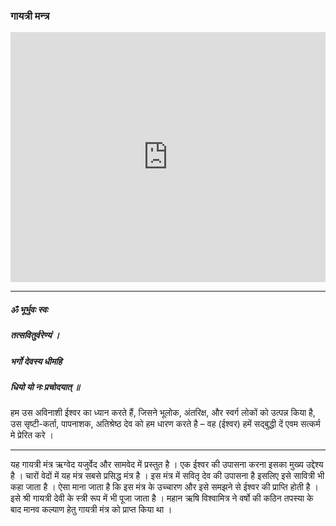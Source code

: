 ### गायत्री मन्त्र

<iframe width="100%" height="400px" src="https://www.youtube.com/embed/nwRoHC83wx0" title="YouTube video player" frameborder="0" allow="accelerometer; autoplay; clipboard-write; encrypted-media; gyroscope; picture-in-picture" allowfullscreen></iframe>

---

##### ॐ भूर्भुवः स्वः
##### तत्सवितुर्वरेण्यं ।
##### भर्गो देवस्य धीमहि
##### धियो यो नः प्रचोदयात् ॥

हम उस अविनाशी ईश्वर का ध्यान करते हैं, जिसने भूलोक, अंतरिक्ष, और स्वर्ग लोकों को उत्पन्न किया है, उस सृष्टी-कर्ता, पापनाशक, अतिश्रेष्ठ देव को हम धारण करते है – वह (ईश्वर) हमें सद्बुद्धी दें एवम सत्कर्म मे प्रेरित करे ।

---

यह गायत्री मंत्र ऋग्वेद यजुर्वेद और सामवेद में प्रस्तुत है । एक ईश्वर की उपासना करना इसका मुख्य उद्देश्य है । चारों वेदों में यह मंत्र सबसे प्रसिद्ध मंत्र है । इस मंत्र में सवितृ देव की उपासना है इसलिए इसे सावित्री भी कहा जाता है । ऐसा माना जाता है कि इस मंत्र के उच्चारण और इसे समझने से ईश्वर की प्राप्ति होती है । इसे श्री गायत्री देवी के स्त्री रूप में भी पूजा जाता है । महान ऋषि विश्वामित्र ने वर्षो की कठिन तपस्या के बाद मानव कल्याण हेतु गायत्री मंत्र को प्राप्त किया था ।